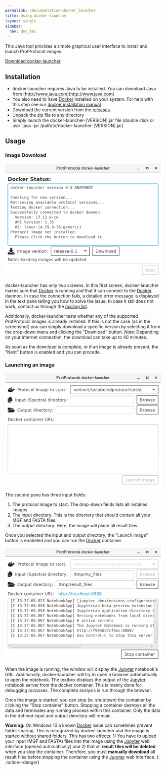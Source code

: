 ```yaml
---
permalink: /documentation/docker_launcher
title: Using docker-launcher
layout: single
sidebar:
  nav: doc_toc
---
```


This Java tool provides a simple graphical user interface to install and launch
ProtProtocol images.

<a class="btn btn--primary" href="https://github.com/ProtProtocols/docker-launcher/releases"><i class='fa fa-download'></i> Download docker-launcher</a>

## Installation

  * docker-launcher requires Java to be installed. You can download Java from [http://www.java.com](http://www.java.com)
  * You also need to have [Docker](https://www.docker.com) installed on your system.
    For help with this step see our [docker installation manual](/documentation/install_docker)
  * Download the current version from the [releases](https://github.com/ProtProtocols/docker-launcher/releases).
  * Unpack the zip file to any directory
  * Simply launch the docker-launcher-[VERSION].jar file (double click or use `java -jar /path/to/docker-launcher-[VERSION].jar)

## Usage

### Image Download

![Download image pane](/assets/images/docker_launcher-first_pane.png)

docker-launcher has only two screens. In this first screen, docker-launcher makes sure that [Docker](https://www.docker.com) is running and that it can connect to the [Docker](https://www.docker.com) daemon. In case the connection fails, a detailed error message is displayed in the text pane telling you how to solve the issue. In case it still does not work, contact us through the [mailing list](http://qa.proteomics-academy.org).

Additionally, docker-launcher tests whether any of the supported ProtProtocol images is already installed. If this is not the case (as in the screenshot) you can simply download a specific version by selecting it from the drop-down menu and clicking the "Download" button. *Note:* Depending on your internet connection, the download can take up to 40 minutes.

As soon as the download is complete, or if an image is already present, the "Next" button is enabled and you can procede.

### Launching an image

![Start image pane empty](/assets/images/docker_launcher-second_pane_empty.png)

The second pane has three input fields:

  1. The protocol image to start. The drop-down fields lists all installed images
  2. The input directory. This is the directory that should contain all your MGF and FASTA files.
  3. The output directory. Here, the image will place all result files.

Once you selected the input and output directory, the "Launch Image" button is enabeled and you can run the [Docker](https://www.docker.com) container. 

![Start image pane](/assets/images/docker_launcher-second_pane.png)

When the image is running, the window will display the [Jupyter](https://jupyter.org) notebook's URL. Additionally, docker-launcher will try to open a browser automatically to open the notebook. The textbox displays the output of the [Jupyter](https://jupyter.org) notebook server from the docker container. This is mainly done for debugging purposes. The complete analysis is run through the browser.

Once the image is started, you can stop (ie. shutdown) the container by clicking the "Stop container" button. Stopping a container destroys all the data and terminates any running process within this container. Only the data in the defined input and output directory will remain.

**Warning:** On Windows 10 a known [Docker](https://www.docker.com) issue can sometimes prevent folder sharing. This is recognized by docker-launcher and the image is started without shared folders. This has two effects: 1) You have to upload your input (MGF and FASTA) files into the image using the [Jupyter](https://jupyter.org) web interface (opened automatically) and 2) that all **result files will be deleted** when you stop the container. Therefore, you must **manually download** all result files before stopping the container using the [Jupyter](https://jupyter.org) web interface.
{: .notice--danger}
